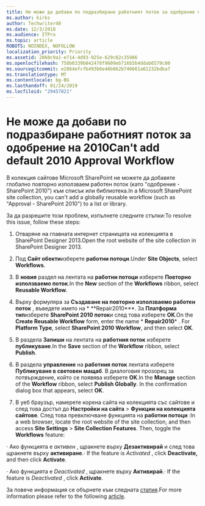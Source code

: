 ```yaml
---
title: Не може да добави по подразбиране работният поток за одобрение на 2010
ms.author: kirks
author: Techwriter40
ms.date: 12/3/2018
ms.audience: ITPro
ms.topic: article
ROBOTS: NOINDEX, NOFOLLOW
localization_priority: Priority
ms.assetid: 2060c9a1-e714-4d93-925e-629c82c35986
ms.openlocfilehash: 758b0339b842478f9609eb716b5b4ddab6579c80
ms.sourcegitcommit: e2864efcfb493b6e46b662b746661a61232bdba7
ms.translationtype: MT
ms.contentlocale: bg-BG
ms.lasthandoff: 01/24/2019
ms.locfileid: "29457821"
---
```

# <a name="cant-add-default-2010-approval-workflow"></a><span data-ttu-id="937fc-102">Не може да добави по подразбиране работният поток за одобрение на 2010</span><span class="sxs-lookup"><span data-stu-id="937fc-102">Can't add default 2010 Approval Workflow</span></span>

<span data-ttu-id="937fc-103">В колекция сайтове Microsoft SharePoint не можете да добавяте глобално повторно използваем работен поток (като "одобрение - SharePoint 2010") към списък или библиотека.</span><span class="sxs-lookup"><span data-stu-id="937fc-103">In a Microsoft SharePoint site collection, you can't add a globally reusable workflow (such as "Approval - SharePoint 2010") to a list or library.</span></span>
  
<span data-ttu-id="937fc-104">За да разрешите този проблем, изпълнете следните стъпки:</span><span class="sxs-lookup"><span data-stu-id="937fc-104">To resolve this issue, follow these steps:</span></span> 
  
1. <span data-ttu-id="937fc-105">Отваряне на главната интернет страницата на колекцията в SharePoint Designer 2013.</span><span class="sxs-lookup"><span data-stu-id="937fc-105">Open the root website of the site collection in SharePoint Designer 2013.</span></span>
  
2. <span data-ttu-id="937fc-106">Под **Сайт обекти**изберете **работни потоци**.</span><span class="sxs-lookup"><span data-stu-id="937fc-106">Under **Site Objects**, select **Workflows**.</span></span> 
  
3. <span data-ttu-id="937fc-107">В **новия** раздел на лентата на **работни потоци** изберете **Повторно използваемо поток**.</span><span class="sxs-lookup"><span data-stu-id="937fc-107">In the **New** section of the **Workflows** ribbon, select **Reusable Workflow**.</span></span> 
  
4. <span data-ttu-id="937fc-p101">Върху формуляра за **Създаване на повторно използваемо работен поток** , въведете името на \* \*\*Repair2010\*\*\*. За **Платформа тип**изберете **SharePoint 2010 поток**и след това изберете **OK**.</span><span class="sxs-lookup"><span data-stu-id="937fc-p101">On the **Create Reusable Workflow** form, enter the name  \* **Repair2010**\* . For **Platform Type**, select **SharePoint 2010 Workflow**, and then select **OK**.</span></span> 
  
5. <span data-ttu-id="937fc-110">В раздела **Запиши** на лентата на **работния поток** изберете **публикуване**.</span><span class="sxs-lookup"><span data-stu-id="937fc-110">In the **Save** section of the **Workflow** ribbon, select **Publish**.</span></span> 
  
6. <span data-ttu-id="937fc-p102">В раздела **управление** на **работния поток** лентата изберете **Публикуване в световен мащаб**. В диалоговия прозорец за потвърждение, който се появява изберете **OK**.</span><span class="sxs-lookup"><span data-stu-id="937fc-p102">In the **Manage** section of the **Workflow** ribbon, select **Publish Globally**. In the confirmation dialog box that appears, select **OK**.</span></span> 
  
7. <span data-ttu-id="937fc-p103">В уеб браузър, намерете корена сайта на колекцията със сайтове и след това достъп до **Настройки на сайта** \> **Функции на колекцията сайтове**. След това превключване функцията на **работни потоци** :</span><span class="sxs-lookup"><span data-stu-id="937fc-p103">In a web browser, locate the root website of the site collection, and then access **Site Settings** \> **Site Collection Features**. Then, toggle the **Workflows** feature:</span></span> 
  
<span data-ttu-id="937fc-115">· Ако функцията е *активен* , щракнете върху **Дезактивирай** и след това щракнете върху **активиране**.</span><span class="sxs-lookup"><span data-stu-id="937fc-115">· If the feature is  *Activated*  , click **Deactivate,** and then click **Activate**.</span></span> 
  
<span data-ttu-id="937fc-116">· Ако функцията е *Deactivated* , щракнете върху **Активирай**.</span><span class="sxs-lookup"><span data-stu-id="937fc-116">· If the feature is  *Deactivated*  , click **Activate**.</span></span> 
  
<span data-ttu-id="937fc-117">За повече информация се обърнете към следната [статия](https://go.microsoft.com/fwlink/?linkid=2047770&amp;clcid=0x409).</span><span class="sxs-lookup"><span data-stu-id="937fc-117">For more information please refer to the following [article](https://go.microsoft.com/fwlink/?linkid=2047770&amp;clcid=0x409).</span></span>
  

